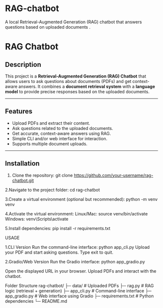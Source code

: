 # RAG-chatbot
A local Retrieval-Augmented Generation (RAG) chatbot that answers questions based on uploaded documents .

# RAG Chatbot

## Description
This project is a **Retrieval-Augmented Generation (RAG) Chatbot** that allows users to ask questions about documents (PDFs) and get context-aware answers. 
It combines a **document retrieval system** with a **language model** to provide precise responses based on the uploaded documents.

---

## Features
- Upload PDFs and extract their content.
- Ask questions related to the uploaded documents.
- Get accurate, context-aware answers using RAG.
- Simple CLI and/or web interface for interaction.
- Supports multiple document uploads.

---

## Installation

1. Clone the repository:
   git clone https://github.com/your-username/rag-chatbot.git
   
2.Navigate to the project folder:
  cd rag-chatbot

3.Create a virtual environment (optional but recommended):
   python -m venv venv

4.Activate the virtual environment:
  Linux/Mac:
    source venv/bin/activate
  Windows:
    venv\Scripts\activate

5.Install dependencies:
   pip install -r requirements.txt

USAGE

1.CLI Version
   Run the command-line interface:
        python app_cli.py
Upload your PDF and start asking questions.
Type exit to quit.

2.Gradio/Web Version
  Run the Gradio interface:
     python app_gradio.py

Open the displayed URL in your browser.
Upload PDFs and interact with the chatbot.

Folder Structure
rag-chatbot/
├─ data/              # Uploaded PDFs
├─ rag.py             # RAG logic (retrieval + generation)
├─ app_cli.py         # Command-line interface
├─ app_gradio.py      # Web interface using Gradio
├─ requirements.txt   # Python dependencies
└─ README.md
